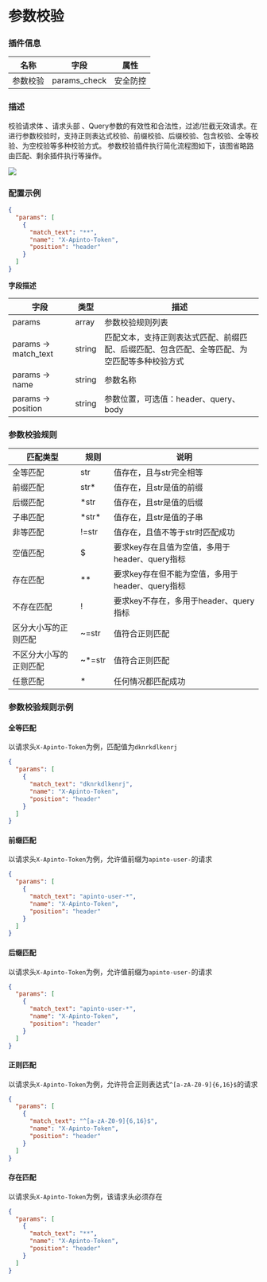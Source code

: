 # 参数校验

### 插件信息

| 名称      | 字段            | 属性    |
|---------|---------------|-------|
| 参数校验    | params_check  | 安全防控  |

### 描述
校验请求体 、请求头部 、Query参数的有效性和合法性，过滤/拦截无效请求。在进行参数校验时，支持正则表达式校验、前缀校验、后缀校验、包含校验、全等校验、为空校验等多种校验方式。
参数校验插件执行简化流程图如下，该图省略路由匹配、剩余插件执行等操作。

![](http://data.eolinker.com/course/LMdSID4df5782ef533ab0ddef1c69606c6876cacbc2c314.png)

### 配置示例
```json
{
  "params": [
    {
      "match_text": "**",
      "name": "X-Apinto-Token",
      "position": "header"
    }
  ]
}
```
**字段描述**

| 字段                   | 类型     | 描述                                             |
|----------------------|--------|------------------------------------------------|
| params               | array  | 参数校验规则列表                                       |
| params -> match_text | string | 匹配文本，支持正则表达式匹配、前缀匹配、后缀匹配、包含匹配、全等匹配、为空匹配等多种校验方式 |
| params -> name       | string | 参数名称                                           |
| params -> position   | string | 参数位置，可选值：header、query、body                     |

### 参数校验规则

| 匹配类型               | 规则      | 说明                              |
|--------------------|---------|---------------------------------|
| 全等匹配               | str     | 值存在，且与str完全相等                   |
| 前缀匹配               | str*    | 值存在，且str是值的前缀                   |
| 后缀匹配               | *str    | 值存在，且str是值的后缀                   |
| 子串匹配               | \*str\* | 值存在，且str是值的子串                   |
| 非等匹配               | !=str   | 值存在，且值不等于str时匹配成功               |
| 空值匹配               | $       | 要求key存在且值为空值，多用于header、query指标  |
| 存在匹配               | **      | 要求key存在但不能为空值，多用于header、query指标 |
| 不存在匹配              | !       | 要求key不存在，多用于header、query指标      |
| 区分大小写的正则匹配         | ~=str   | 值符合正则匹配                         |
| 不区分大小写的正则匹配        | ~*=str  | 值符合正则匹配                         |
| 任意匹配               | *       | 任何情况都匹配成功                       |

### 参数校验规则示例

#### 全等匹配
以请求头`X-Apinto-Token`为例，匹配值为`dknrkdlkenrj`
```json
{
  "params": [
    {
      "match_text": "dknrkdlkenrj",
      "name": "X-Apinto-Token",
      "position": "header"
    }
  ]
}
```

#### 前缀匹配
以请求头`X-Apinto-Token`为例，允许值前缀为`apinto-user-`的请求
```json
{
  "params": [
    {
      "match_text": "apinto-user-*",
      "name": "X-Apinto-Token",
      "position": "header"
    }
  ]
}
```

#### 后缀匹配
以请求头`X-Apinto-Token`为例，允许值前缀为`apinto-user-`的请求
```json
{
  "params": [
    {
      "match_text": "apinto-user-*",
      "name": "X-Apinto-Token",
      "position": "header"
    }
  ]
}
```

#### 正则匹配
以请求头`X-Apinto-Token`为例，允许符合正则表达式`^[a-zA-Z0-9]{6,16}$`的请求
```json
{
  "params": [
    {
      "match_text": "^[a-zA-Z0-9]{6,16}$",
      "name": "X-Apinto-Token",
      "position": "header"
    }
  ]
}
```

#### 存在匹配
以请求头`X-Apinto-Token`为例，该请求头必须存在
```json
{
  "params": [
    {
      "match_text": "**",
      "name": "X-Apinto-Token",
      "position": "header"
    }
  ]
}
```